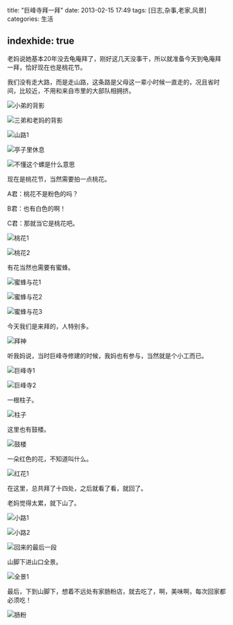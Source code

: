 title:  "巨峰寺拜一拜"
date:  2013-02-15 17:49
tags: [日志,杂事,老家,风景]
categories: 生活

indexhide: true
---
老妈说她基本20年没去龟庵拜了，刚好这几天没事干，所以就准备今天到龟庵拜一拜，恰好现在也是桃花节。

我们没有走大路，而是走山路，这条路是父母这一辈小时候一直走的，况且省时间，比较近，不用和来自市里的大部队相拥挤。

![小弟的背影](http://githubimg.qiniudn.com/20130215_jufengsi/zailushang_1.jpg "小弟的背影")

<!-- more -->

![三弟和老妈的背影](http://githubimg.qiniudn.com/20130215_jufengsi/zailushang_2.jpg "三弟和老妈的背影")

![山路1](http://githubimg.qiniudn.com/20130215_jufengsi/zailushang_3.jpg "山路1")

![亭子里休息](http://githubimg.qiniudn.com/20130215_jufengsi/dabian_1.jpg "亭子里休息")

![不懂这个螺是什么意思](http://githubimg.qiniudn.com/20130215_jufengsi/luo_1.jpg "不懂这个螺是什么意思")

现在是桃花节，当然需要拍一点桃花。

A君：桃花不是粉色的吗？

B君：也有白色的啊！

C君：那就当它是桃花吧。

![桃花1](http://githubimg.qiniudn.com/20130215_jufengsi/taohua_1.jpg "桃花1")

![桃花2](http://githubimg.qiniudn.com/20130215_jufengsi/taohua_2.jpg "桃花2")

有花当然也需要有蜜蜂。

![蜜蜂与花1](http://githubimg.qiniudn.com/20130215_jufengsi/mifeng_1.jpg "蜜蜂与花1")

![蜜蜂与花2](http://githubimg.qiniudn.com/20130215_jufengsi/mifeng_2.jpg "蜜蜂与花2")

![蜜蜂与花3](http://githubimg.qiniudn.com/20130215_jufengsi/mifeng_3.jpg "蜜蜂与花3")

今天我们是来拜的，人特别多。

![拜神](http://githubimg.qiniudn.com/20130215_jufengsi/baifuo_1.jpg "拜神")

听我妈说，当时巨峰寺修建的时候，我妈也有参与，当然就是个小工而已。

![巨峰寺1](http://githubimg.qiniudn.com/20130215_jufengsi/simiao_1.jpg "巨峰寺1")

![巨峰寺2](http://githubimg.qiniudn.com/20130215_jufengsi/simiao_2.jpg "巨峰寺2")

一根柱子。

![柱子](http://githubimg.qiniudn.com/20130215_jufengsi/zhuzi_1.jpg "柱子")

这里也有鼓楼。

![鼓楼](http://githubimg.qiniudn.com/20130215_jufengsi/julou_1.jpg "鼓楼")

一朵红色的花，不知道叫什么。

![红花1](http://githubimg.qiniudn.com/20130215_jufengsi/honghua_1.jpg "红花1")

在这里，总共拜了十四处，之后就看了看，就回了。

老妈觉得太累，就下山了。

![小路1](http://githubimg.qiniudn.com/20130215_jufengsi/xiaolu_1.jpg "小路1")

![小路2](http://githubimg.qiniudn.com/20130215_jufengsi/xiaolu_2.jpg "小路2")

![回来的最后一段](http://githubimg.qiniudn.com/20130215_jufengsi/zailushang_4.jpg "回来的最后一段")

山脚下进山口全景。

![全景1](http://githubimg.qiniudn.com/20130215_jufengsi/xiaolu_3.jpg "全景1")

最后，下到山脚下，想着不远处有家肠粉店，就去吃了，啊，美味啊，每次回家都必须吃！

![肠粉](http://githubimg.qiniudn.com/20130215_jufengsi/changfen_1.jpg "肠粉")
